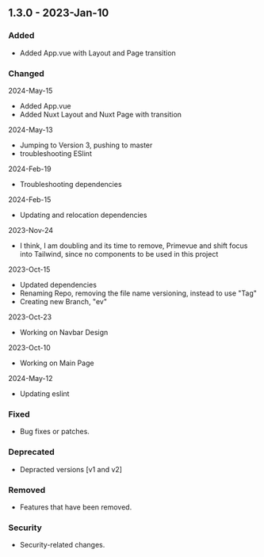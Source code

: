 ## 1.3.0 - 2023-Jan-10

### Added
- Added App.vue with Layout and Page transition

### Changed
2024-May-15
- Added App.vue
- Added Nuxt Layout and Nuxt Page with transition

2024-May-13
- Jumping to Version 3, pushing to master
- troubleshooting ESlint

2024-Feb-19
- Troubleshooting dependencies

2024-Feb-15
- Updating and relocation dependencies

2023-Nov-24
- I think, I am doubling and its time to remove, Primevue and shift focus into Tailwind, since no components to be used in this project

2023-Oct-15
- Updated dependencies
- Renaming Repo, removing the file name versioning, instead to use "Tag"
- Creating new Branch, "ev"

2023-Oct-23
- Working on Navbar Design

2023-Oct-10
- Working on Main Page

2024-May-12
- Updating eslint

### Fixed
- Bug fixes or patches.

### Deprecated
- Depracted versions [v1 and v2]

### Removed
- Features that have been removed.

### Security
- Security-related changes.


